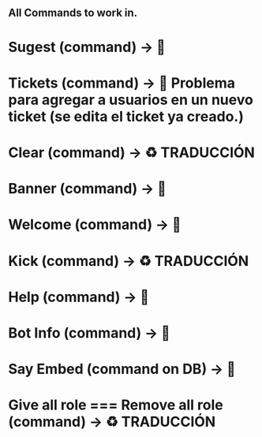 ## All Commands to work in.

# Sugest (command) -> 🔨

# Tickets (command) -> 🦋 Problema para agregar a usuarios en un nuevo ticket (se edita el ticket ya creado.)

# Clear (command) -> ♻️ TRADUCCIÓN

# Banner (command) -> 🔨

# Welcome (command) -> 🔨

# Kick (command) -> ♻️ TRADUCCIÓN

# Help (command) -> 🔨

# Bot Info (command) -> 🔨

# Say Embed (command on DB) -> 🔨

# Give all role === Remove all role (command) -> ♻️ TRADUCCIÓN
